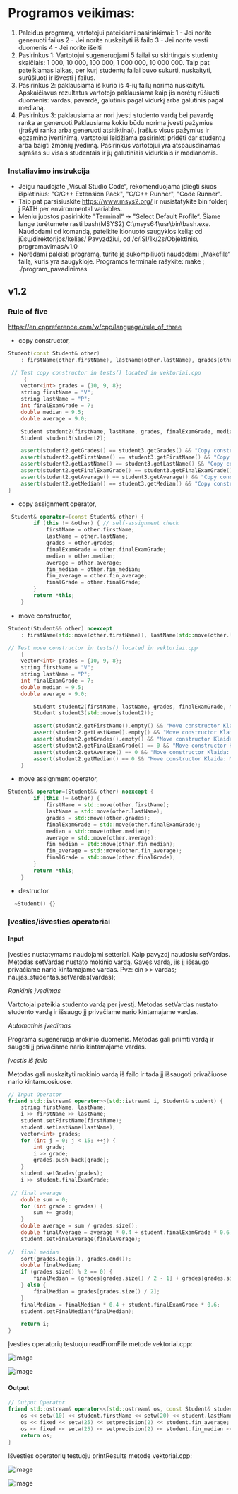 # Programos veikimas: 
1. Paleidus programą, vartotojui pateikiami pasirinkimai: 1 - Jei norite generuoti failus 2 - Jei norite nuskaityti iš failo 3 - Jei norite vesti duomenis 4 - Jei norite išeiti
2. Pasirinkus 1: Vartotojui sugeneruojami 5 failai su skirtingais studentų skaičiais: 1 000, 10 000, 100 000, 1 000 000, 10 000 000. Taip pat pateikiamas laikas, per kurį studentų failai buvo sukurti, nuskaityti, surūšiuoti ir išvesti į  failus.
3. Pasirinkus 2: paklausiama iš kurio iš 4-ių failų norima nuskaityti. Apskaičiavus rezultatus vartotojo paklausiama kaip jis norėtų rūšiuoti duomenis: vardas, pavardė, galutinis pagal vidurkį arba galutinis pagal medianą. 
4. Pasirinkus 3:  paklausiama ar nori įvesti studento vardą bei pavardę ranka ar generuoti.Paklausiama kokiu būdu norima įvesti pažymius (įrašyti ranka arba generuoti atsitiktinai). Įrašius visus pažymius ir egzamino įvertinimą, vartotojui leidžiama pasirinkti pridėti dar studentų arba baigti žmonių įvedimą. Pasirinkus vartotojui yra atspausdinamas sąrašas su visais studentais ir jų galutiniais vidurkiais ir medianomis.

### Instaliavimo instrukcija
- Jeigu naudojate „Visual Studio Code“, rekomenduojama įdiegti šiuos išplėtinius: "C/C++ Extension Pack", "C/C++ Runner", "Code Runner".
- Taip pat parsisiuskite https://www.msys2.org/ ir nusistatykite bin folderį į PATH per environmental variables.
- Meniu juostos pasirinkite "Terminal“ -> "Select Default Profile“. Šiame lange turėtumete rasti bash(MSYS2) C:\msys64\usr\bin\bash.exe. Naudodami cd komandą, pateikite klonuoto saugyklos kelią: cd jūsų/direktorijos/kelias/ Pavyzdžiui, cd /c/ISI/1k/2s/Objektinis\ programavimas/v1.0
- Norėdami paleisti programą, turite ją sukompiliuoti naudodami „Makefile“ failą, kuris yra saugykloje. Programos terminale rašykite: make ; ./program_pavadinimas

## v1.2
### Rule of five
https://en.cppreference.com/w/cpp/language/rule_of_three

- copy constructor,
```cpp
Student(const Student& other)
    : firstName(other.firstName), lastName(other.lastName), grades(other.grades), finalExamGrade(other.finalExamGrade), median(other.median), average(other.average), fin_median(other.fin_median), fin_average(other.fin_average), finalGrade(other.finalGrade) {}

 // Test copy constructor in tests() located in vektoriai.cpp
     {
    vector<int> grades = {10, 9, 8};
    string firstName = "V";
    string lastName = "P";
    int finalExamGrade = 7;
    double median = 9.5;
    double average = 9.0;

    Student student2(firstName, lastName, grades, finalExamGrade, median, average);
    Student student3(student2);

    assert(student2.getGrades() == student3.getGrades() && "Copy constructor Klaida: Grades");
    assert(student2.getFirstName() == student3.getFirstName() && "Copy constructor Klaida: First name");
    assert(student2.getLastName() == student3.getLastName() && "Copy constructor Klaida: Last name");
    assert(student2.getFinalExamGrade() == student3.getFinalExamGrade() && "Copy constructor Klaida: Final exam grade");
    assert(student2.getAverage() == student3.getAverage() && "Copy constructor Klaida: Average");
    assert(student2.getMedian() == student3.getMedian() && "Copy constructor Klaida: Median");
}
```
  
- copy assignment operator,
```cpp
 Student& operator=(const Student& other) {
        if (this != &other) { // self-assignment check
            firstName = other.firstName;
            lastName = other.lastName;
            grades = other.grades;
            finalExamGrade = other.finalExamGrade;
            median = other.median;
            average = other.average;
            fin_median = other.fin_median;
            fin_average = other.fin_average;
            finalGrade = other.finalGrade;
        }
        return *this;
    }   
```
- move constructor,
```cpp
Student(Student&& other) noexcept
    : firstName(std::move(other.firstName)), lastName(std::move(other.lastName)), grades(std::move(other.grades)), finalExamGrade(std::move(other.finalExamGrade)), median(std::move(other.median)), average(std::move(other.average)), fin_median(std::move(other.fin_median)), fin_average(std::move(other.fin_average)), finalGrade(std::move(other.finalGrade)) {}

// Test move constructor in tests() located in vektoriai.cpp
    {
    vector<int> grades = {10, 9, 8};
    string firstName = "V";
    string lastName = "P";
    int finalExamGrade = 7;
    double median = 9.5;
    double average = 9.0;

        Student student2(firstName, lastName, grades, finalExamGrade, median, average);
        Student student3(std::move(student2));

        assert(student2.getFirstName().empty() && "Move constructor Klaida: First name");
        assert(student2.getLastName().empty() && "Move constructor Klaida: Last name");
        assert(student2.getGrades().empty() && "Move constructor Klaida: Grades");
        assert(student2.getFinalExamGrade() == 0 && "Move constructor Klaida: Final exam grade");
        assert(student2.getAverage() == 0 && "Move constructor Klaida: Average");
        assert(student2.getMedian() == 0 && "Move constructor Klaida: Median");
    }
```

- move assignment operator,
```cpp
Student& operator=(Student&& other) noexcept {
        if (this != &other) { 
            firstName = std::move(other.firstName);
            lastName = std::move(other.lastName);
            grades = std::move(other.grades);
            finalExamGrade = std::move(other.finalExamGrade);
            median = std::move(other.median);
            average = std::move(other.average);
            fin_median = std::move(other.fin_median);
            fin_average = std::move(other.fin_average);
            finalGrade = std::move(other.finalGrade);
        }
        return *this;
    }
```
- destructor
```cpp
  ~Student() {}
```

### Įvesties/išvesties operatoriai

#### Input
Įvesties nustatymams naudojami setteriai. Kaip pavyzdį naudosiu setVardas.
Metodas setVardas nustato mokinio vardą.
Gavęs vardą, jis jį išsaugo privačiame nario kintamajame vardas. Pvz:
cin >> vardas;
naujas_studentas.setVardas(vardas);

_Rankinis įvedimas_

Vartotojai pateikia studento vardą per įvestį. Metodas setVardas nustato studento vardą ir išsaugo jį privačiame nario kintamajame vardas.

_Automatinis įvedimas_

Programa sugeneruoja mokinio duomenis. Metodas gali priimti vardą ir saugoti jį privačiame nario kintamajame vardas.

_Įvestis iš failo_

Metodas gali nuskaityti mokinio vardą iš failo ir tada jį išsaugoti privačiuose nario kintamuosiuose.

```cpp
// Input Operator
friend std::istream& operator>>(std::istream& i, Student& student) {
    string firstName, lastName;
    i >> firstName >> lastName;
    student.setFirstName(firstName); 
    student.setLastName(lastName);
    vector<int> grades;
    for (int j = 0; j < 15; ++j) {
        int grade;
        i >> grade;
        grades.push_back(grade);
    }
    student.setGrades(grades);
    i >> student.finalExamGrade;
   
 // final average
    double sum = 0;
    for (int grade : grades) {
        sum += grade;
    }
    double average = sum / grades.size();
    double finalAverage = average * 0.4 + student.finalExamGrade * 0.6;
    student.setFinalAverage(finalAverage);
    
//  final median
    sort(grades.begin(), grades.end());
    double finalMedian;
    if (grades.size() % 2 == 0) {
        finalMedian = (grades[grades.size() / 2 - 1] + grades[grades.size() / 2]) / 2.0;
    } else {
        finalMedian = grades[grades.size() / 2];
    }
    finalMedian = finalMedian * 0.4 + student.finalExamGrade * 0.6;
    student.setFinalMedian(finalMedian);

    return i;
}
```
Įvesties operatorių testuoju readFromFile metode vektoriai.cpp: 

![image](https://github.com/zubarev4/Pazymio-skaiciuokle2/assets/147638474/e32d9a6b-ad6d-4af9-80e8-bd58ce36cdef)

![image](https://github.com/zubarev4/Pazymio-skaiciuokle2/assets/147638474/27110d58-d0b5-440a-9182-8d7c7d8dc5d3)


#### Output
```cpp
// Output Operator
friend std::ostream& operator<<(std::ostream& os, const Student& student) {
    os << setw(10) << student.firstName << setw(20) << student.lastName; 
    os << fixed << setw(25) << setprecision(2) << student.fin_average; 
    os << fixed << setw(25) << setprecision(2) << student.fin_median << '\n'; 
    return os;
}
```
Išvesties operatorių testuoju printResults metode vektoriai.cpp: 

![image](https://github.com/zubarev4/Pazymio-skaiciuokle2/assets/147638474/6b5df0f0-017d-4cee-81f0-a2c15e68392b)

![image](https://github.com/zubarev4/Pazymio-skaiciuokle2/assets/147638474/94980ada-c60a-465d-a5e9-5e072ea51387)

